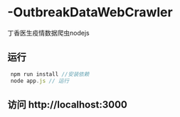 # -OutbreakDataWebCrawler
丁香医生疫情数据爬虫nodejs

## 运行
```javascript
 npm run install //安装依赖
 node app.js // 运行
```

## 访问 http://localhost:3000
